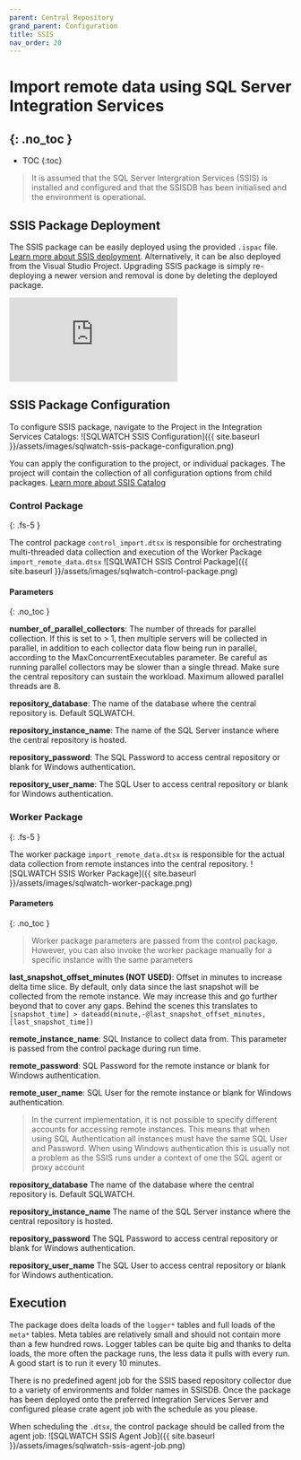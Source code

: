 ```yaml
---
parent: Central Repository
grand_parent: Configuration
title: SSIS
nav_order: 20
---
```


# Import remote data using SQL Server Integration Services
{: .no_toc }
---

- TOC 
{:toc}

>It is assumed that the SQL Server Intergration Services (SSIS) is installed and configured and that the SSISDB has been initialised and the environment is operational.

## SSIS Package Deployment

The SSIS package can be easily deployed using the provided `.ispac` file. [Learn more about SSIS deployment](https://docs.microsoft.com/en-us/sql/integration-services/packages/deploy-integration-services-ssis-projects-and-packages). Alternatively, it can be also deployed from the Visual Studio Project. Upgrading SSIS package is simply re-deploying a newer version and removal is done by deleting the deployed package.

<div class="responsive-iframe-container responsive-iframe-container-16-9">
  <iframe class="responsive-iframe" src="https://www.youtube-nocookie.com/embed/RKfOBlTXk_A" frameborder="0" allow="accelerometer; autoplay; encrypted-media; gyroscope; picture-in-picture" allowfullscreen></iframe>
</div>

## SSIS Package Configuration

To configure SSIS package, navigate to the Project in the Integration Services Catalogs:
![SQLWATCH SSIS Configuration]({{ site.baseurl }}/assets/images/sqlwatch-ssis-package-configuration.png)

You can apply the configuration to the project, or individual packages. The project will contain the collection of all configuration options from child packages. [Learn more about SSIS Catalog](https://docs.microsoft.com/en-us/sql/integration-services/catalog/ssis-catalog)

### Control Package
{: .fs-5 }

The control package `control_import.dtsx` is responsible for orchestrating multi-threaded data collection and execution of the Worker Package `import_remote_data.dtsx`
![SQLWATCH SSIS Control Package]({{ site.baseurl }}/assets/images/sqlwatch-control-package.png)

#### Parameters
{: .no_toc }

**number_of_parallel_collectors**:
The number of threads for parallel collection. If this is set to > 1, then multiple servers will be collected in parallel, in addition to each collector data flow being run in parallel, according to the MaxConcurrentExecutables parameter. Be careful as running parallel collectors may be slower than a single thread. Make sure the central repository can sustain the workload. Maximum allowed parallel threads are 8.

**repository_database**:
The name of the database where the central repository is. Default SQLWATCH.

**repository_instance_name**:
The name of the SQL Server instance where the central repository is hosted.

**repository_password**:
The SQL Password to access central repository or blank for Windows authentication.

**repository_user_name**:
The SQL User to access central repository or blank for Windows authentication.

### Worker Package
{: .fs-5 }

The worker package `import_remote_data.dtsx` is responsible for the actual data collection from remote instances into the central repository.
![SQLWATCH SSIS Worker Package]({{ site.baseurl }}/assets/images/sqlwatch-worker-package.png)

#### Parameters
{: .no_toc }

>Worker package parameters are passed from the control package. However, you can also invoke the worker package manually for a specific instance with the same parameters

**last_snapshot_offset_minutes (NOT USED)**: 
Offset in minutes to increase delta time slice. By default, only data since the last snapshot will be collected from the remote instance. We may increase this and go further beyond that to cover any gaps. Behind the scenes this translates to `[snapshot_time] > dateadd(minute,-@last_snapshot_offset_minutes,[last_snapshot_time])`

**remote_instance_name**: 
SQL Instance to collect data from. This parameter is passed from the control package during run time.

**remote_password**: 
SQL Password for the remote instance or blank for Windows authentication.

**remote_user_name**: 
SQL User for the remote instance or blank for Windows authentication.

>In the current implementation, it is not possible to specify different accounts for accessing remote instances. This means that when using SQL Authentication all instances must have the same SQL User and Password. When using Windows authentication this is usually not a problem as the SSIS runs under a context of one the SQL agent or proxy account

**repository_database** The name of the database where the central repository is. Default SQLWATCH.

**repository_instance_name** The name of the SQL Server instance where the central repository is hosted.

**repository_password** The SQL Password to access central repository or blank for Windows authentication.

**repository_user_name** The SQL User to access central repository or blank for Windows authentication.

## Execution

The package does delta loads of the `logger*` tables and full loads of the `meta*` tables. Meta tables are relatively small and should not contain more than a few hundred rows. Logger tables can be quite big and thanks to delta loads, the more often the package runs, the less data it pulls with every run. A good start is to run it every 10 minutes.

There is no predefined agent job for the SSIS based repository collector due to a variety of environments and folder names in SSISDB. Once the package has been deployed onto the preferred Integration Services Server and configured please crate agent job with the schedule as you please.

When scheduling the `.dtsx`, the control package should be called from the agent job:
![SQLWATCH SSIS Agent Job]({{ site.baseurl }}/assets/images/sqlwatch-ssis-agent-job.png)
